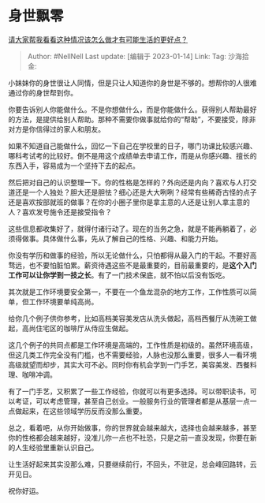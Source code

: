 # 身世飘零

[请大家帮我看看这种情况该怎么做才有可能生活的更好点？](https://www.zhihu.com/question/530873900/answer/2844582248)

> Author: #NellNell
> Last update: [编辑于 2023-01-14]
> Link:
> Tag:
> 沙海拾金:

小妹妹你的身世很让人同情，但是只让人知道你的身世是不够的。想帮你的人很难通过你的身世帮到你。

你要告诉别人你能做什么。不是你想做什么，而是你能做什么。获得别人帮助最好的方法，是提供给别人帮助。那种不需要你做事就给你的“帮助”，不要接受，除非对方是你信得过的家人和朋友。

如果不知道自己能做什么，回忆一下自己在学校里的日子，哪门功课比较感兴趣、哪科考试考的比较好。倒不是用这个成绩单去申请工作，而是从你感兴趣、擅长的东西入手，容易成为一个坚持下去的起点。

然后把对自己的认识整理一下。你的性格是怎样的？外向还是内向？喜欢与人打交道还是一个人独处？胆大还是胆怯？细心还是大大咧咧？经常有些稀奇古怪的点子还是喜欢按部就班的做事？在你的小圈子里你是拿主意的人还是让别人拿主意的人？喜欢发号施令还是接受指令？

这些信息都收集好了，就得付诸行动了。现在的当务之急，就是不能再躺着了，必须得做事。具体做什么事，先从了解自己的性格、兴趣、和能力开始。

你没有学历和做事的经验，所以无论做什么，只怕都得从最入门的干起。不要好高骛远，也不要怕脏怕累。薪资待遇这些不是最重要的，目前最重要的，是**这个入门工作可以让你学到一技之长**。有了一门技术保底，就不怕以后没有饭吃。

其次就是工作环境要安全第一，不要在一个鱼龙混杂的地方工作，工作性质可以简单，但工作环境要单纯高尚。

给你几个例子供你参考，比如高档美容美发店从洗头做起，高档西餐厅从洗碗工做起，高尚住宅区的咖啡厅从侍应生做起。

这几个例子的共同点都是工作环境是高端的，工作性质是初级的。虽然环境高级，但这几类工作完全没有门槛，也不需要经验，人脉也没那么重要，很多人一看环境高级就望而却步，其实大可不必。同时你有机会学到一门手艺，美容美发、西餐料理、咖啡冲调。

有了一门手艺，又积累了一些工作经验，你就可以有更多选择。可以带职读书，可以考证，可以考虑管理，甚至自己创业。一般服务行业的管理者都是从基层一点一点做起来，在这些领域学历反而没那么重要。

总之，看着吧，从你开始做事，你的世界就会越来越大，选择也会越来越多，甚至你的性格都会越来越好，没准儿你一点也不社恐，只是之前一直没发现，你要在新的人生经验里重新认识自己。

让生活好起来其实没那么难，只要继续前行，不回头，不驻足，总会峰回路转，云开见日。

祝你好运。
